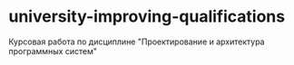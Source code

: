 # university-improving-qualifications
Курсовая работа по дисциплине "Проектирование и архитектура программных систем"
